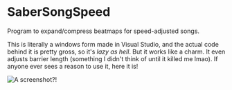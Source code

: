 # SaberSongSpeed
Program to expand/compress beatmaps for speed-adjusted songs.

This is literally a windows form made in Visual Studio, and the actual code behind it is pretty gross, so it's *lazy as hell*. But it works like a charm.  It even adjusts barrier length (something I didn't think of until it killed me lmao).  If anyone ever sees a reason to use it, here it is!

![A screenshot?!](https://i.imgur.com/M8VIJpb.png)
